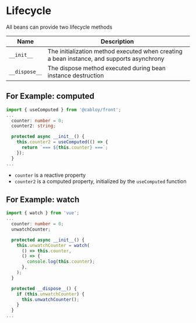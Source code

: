 # Lifecycle

All beans can provide two lifecycle methods

| Name          | Description                                                                               |
| ------------- | ----------------------------------------------------------------------------------------- |
| `__init__`    | The initialization method executed when creating a bean instance, and supports asynchrony |
| `__dispose__` | The dispose method executed during bean instance destruction                              |

## For Example: computed

```typescript
import { useComputed } from '@cabloy/front';
...
  counter: number = 0;
  counter2: string;

  protected async __init__() {
    this.counter2 = useComputed(() => {
      return `=== ${this.counter} ===`;
    });
  }
...
```

- `counter` is a reactive property
- `counter2` is a computed property, initialized by the `useComputed` function

## For Example: watch

```typescript
import { watch } from 'vue';
...
  counter: number = 0;
  unwatchCounter;

  protected async __init__() {
    this.unwatchCounter = watch(
      () => this.counter,
      () => {
        console.log(this.counter);
      },
    );
  }

  protected __dispose__() {
    if (this.unwatchCounter) {
      this.unwatchCounter();
    }
  }
...
```
